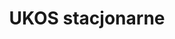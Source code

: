 ---
title: UKOS stacjonarne
layout: course
parent: UKOS
course: UKOS
type: stacjonarne
grand_parent: Przedmioty
semester: 1
year: 2022/2023
---